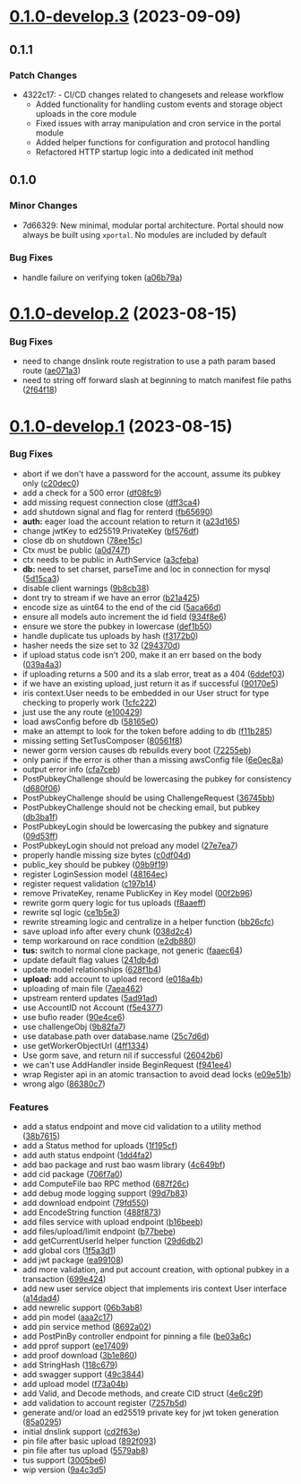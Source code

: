 # [0.1.0-develop.3](https://git.lumeweb.com/LumeWeb/portal/compare/v0.1.0-develop.2...v0.1.0-develop.3) (2023-09-09)

## 0.1.1

### Patch Changes

- 4322c17: - CI/CD changes related to changesets and release workflow
  - Added functionality for handling custom events and storage object uploads in the core module
  - Fixed issues with array manipulation and cron service in the portal module
  - Added helper functions for configuration and protocol handling
  - Refactored HTTP startup logic into a dedicated init method

## 0.1.0

### Minor Changes

- 7d66329: New minimal, modular portal architecture. Portal should now always be built using `xportal`. No modules are included by default

### Bug Fixes

- handle failure on verifying token ([a06b79a](https://git.lumeweb.com/LumeWeb/portal/commit/a06b79a537f08d741faeb8319d558c9e64977c4b))

# [0.1.0-develop.2](https://git.lumeweb.com/LumeWeb/portal/compare/v0.1.0-develop.1...v0.1.0-develop.2) (2023-08-15)

### Bug Fixes

- need to change dnslink route registration to use a path param based route ([ae071a3](https://git.lumeweb.com/LumeWeb/portal/commit/ae071a30ecaa62ff431878c71a54059e3d3ce8b7))
- need to string off forward slash at beginning to match manifest file paths ([2f64f18](https://git.lumeweb.com/LumeWeb/portal/commit/2f64f18e24fa1e4ddd74ed6a8d2d44e483fff1dc))

# [0.1.0-develop.1](https://git.lumeweb.com/LumeWeb/portal/compare/v0.0.1...v0.1.0-develop.1) (2023-08-15)

### Bug Fixes

- abort if we don't have a password for the account, assume its pubkey only ([c20dec0](https://git.lumeweb.com/LumeWeb/portal/commit/c20dec020437d91cf2728852b8bed5c4a0c481e9))
- add a check for a 500 error ([df08fc9](https://git.lumeweb.com/LumeWeb/portal/commit/df08fc980ac3f710a67bd692b8126eb978699d5b))
- add missing request connection close ([dff3ca4](https://git.lumeweb.com/LumeWeb/portal/commit/dff3ca45895095b82ba2e76b2e61487e28151b7d))
- add shutdown signal and flag for renterd ([fb65690](https://git.lumeweb.com/LumeWeb/portal/commit/fb65690abd5c190dce30d3cfe0d079b27040a309))
- **auth:** eager load the account relation to return it ([a23d165](https://git.lumeweb.com/LumeWeb/portal/commit/a23d165caa3ba4832c9d37a0b833b9b58df60732))
- change jwtKey to ed25519.PrivateKey ([bf576df](https://git.lumeweb.com/LumeWeb/portal/commit/bf576dfaeef51078d7bdae885550fc235d49c1eb))
- close db on shutdown ([78ee15c](https://git.lumeweb.com/LumeWeb/portal/commit/78ee15cf4b5d3a55209a9c7559700a2c5b227f87))
- Ctx must be public ([a0d747f](https://git.lumeweb.com/LumeWeb/portal/commit/a0d747fdf4e6ee3fa6a3b4dca180e4f14af30ed9))
- ctx needs to be public in AuthService ([a3cfeba](https://git.lumeweb.com/LumeWeb/portal/commit/a3cfebab307a87bc895d7b1c1f0e6632a708562c))
- **db:** need to set charset, parseTime and loc in connection for mysql ([5d15ca3](https://git.lumeweb.com/LumeWeb/portal/commit/5d15ca330abd26576ef9865c110975aeb27c3ab3))
- disable client warnings ([9b8cb38](https://git.lumeweb.com/LumeWeb/portal/commit/9b8cb38496541b0ab50d28eef63658f9723c5802))
- dont try to stream if we have an error ([b21a425](https://git.lumeweb.com/LumeWeb/portal/commit/b21a425e24f5543802e7267369f37967d4805697))
- encode size as uint64 to the end of the cid ([5aca66d](https://git.lumeweb.com/LumeWeb/portal/commit/5aca66d91981d8fae88194df6b03c239dbd179a8))
- ensure all models auto increment the id field ([934f8e6](https://git.lumeweb.com/LumeWeb/portal/commit/934f8e6236ef1eef8db1d06a1d7a7fded8afe694))
- ensure we store the pubkey in lowercase ([def1b50](https://git.lumeweb.com/LumeWeb/portal/commit/def1b50cfcba8c68f3b95209790418638374fad9))
- handle duplicate tus uploads by hash ([f3172b0](https://git.lumeweb.com/LumeWeb/portal/commit/f3172b0d31f844b95a0e64b3a5d821f71b0fbe07))
- hasher needs the size set to 32 ([294370d](https://git.lumeweb.com/LumeWeb/portal/commit/294370d88dd159ae173a6a955a417a1547de60ed))
- if upload status code isn't 200, make it an err based on the body ([039a4a3](https://git.lumeweb.com/LumeWeb/portal/commit/039a4a33547a59b4f3ec86199664b5bb94d258a6))
- if uploading returns a 500 and its a slab error, treat as a 404 ([6ddef03](https://git.lumeweb.com/LumeWeb/portal/commit/6ddef03790971e346fa0a7d33a462f39348bc6cc))
- if we have an existing upload, just return it as if successful ([90170e5](https://git.lumeweb.com/LumeWeb/portal/commit/90170e5b81831f3d768291fd37c7c13e32d522fe))
- iris context.User needs to be embedded in our User struct for type checking to properly work ([1cfc222](https://git.lumeweb.com/LumeWeb/portal/commit/1cfc2223a6df614f26fd0337ced68d92e774589f))
- just use the any route ([e100429](https://git.lumeweb.com/LumeWeb/portal/commit/e100429b60e783f6c7c3ddecab7bb9b4dd599726))
- load awsConfig before db ([58165e0](https://git.lumeweb.com/LumeWeb/portal/commit/58165e01af9f2b183d654d3d8809cbd1eda0a9bb))
- make an attempt to look for the token before adding to db ([f11b285](https://git.lumeweb.com/LumeWeb/portal/commit/f11b285d4e255c1c4c95f6ac15aa904d7a5730e4))
- missing setting SetTusComposer ([80561f8](https://git.lumeweb.com/LumeWeb/portal/commit/80561f89e92dfa86887ada8361e0046ee6288234))
- newer gorm version causes db rebuilds every boot ([72255eb](https://git.lumeweb.com/LumeWeb/portal/commit/72255eb3c50892aa5f2cfdc4cb1daa5883f0affc))
- only panic if the error is other than a missing awsConfig file ([6e0ec8a](https://git.lumeweb.com/LumeWeb/portal/commit/6e0ec8aaf90e86bcb7cb6c8c53f6569e6885e0aa))
- output error info ([cfa7ceb](https://git.lumeweb.com/LumeWeb/portal/commit/cfa7ceb2f422a6e594a424315c8eaeffc6572926))
- PostPubkeyChallenge should be lowercasing the pubkey for consistency ([d680f06](https://git.lumeweb.com/LumeWeb/portal/commit/d680f0660f910e323356a1169ee13ef2e647a015))
- PostPubkeyChallenge should be using ChallengeRequest ([36745bb](https://git.lumeweb.com/LumeWeb/portal/commit/36745bb55b1d7cd464b085e410333089504591c1))
- PostPubkeyChallenge should not be checking email, but pubkey ([db3ba1f](https://git.lumeweb.com/LumeWeb/portal/commit/db3ba1f0148b6abc34b4606f9b8103963a3c6850))
- PostPubkeyLogin should be lowercasing the pubkey and signature ([09d53ff](https://git.lumeweb.com/LumeWeb/portal/commit/09d53ffa7645b64aed4170e698b8eb62d2c3590e))
- PostPubkeyLogin should not preload any model ([27e7ea7](https://git.lumeweb.com/LumeWeb/portal/commit/27e7ea7d7a0bbf6c147ff625591acf6376c6c62d))
- properly handle missing size bytes ([c0df04d](https://git.lumeweb.com/LumeWeb/portal/commit/c0df04d7d5309e32348ceecc68eecd64c5e5cba4))
- public_key should be pubkey ([09b9f19](https://git.lumeweb.com/LumeWeb/portal/commit/09b9f195f47ea9ae47069a517a77609c74ea3ca5))
- register LoginSession model ([48164ec](https://git.lumeweb.com/LumeWeb/portal/commit/48164ec320c693937ead352246ec1e94bede3684))
- register request validation ([c197b14](https://git.lumeweb.com/LumeWeb/portal/commit/c197b1425bbd689e8f662846de0478aff8d38f35))
- remove PrivateKey, rename PublicKey in Key model ([00f2b96](https://git.lumeweb.com/LumeWeb/portal/commit/00f2b962a0da956f971dc94d75726c1bab693232))
- rewrite gorm query logic for tus uploads ([f8aaeff](https://git.lumeweb.com/LumeWeb/portal/commit/f8aaeff6de2dc5e5321840460d55d79ad1b5ab1a))
- rewrite sql logic ([ce1b5e3](https://git.lumeweb.com/LumeWeb/portal/commit/ce1b5e31d5d6a69dc91d88a6fd2f1317e07dc1ea))
- rewrite streaming logic and centralize in a helper function ([bb26cfc](https://git.lumeweb.com/LumeWeb/portal/commit/bb26cfca5b4017bbbbf5aeee9bd3577c724f83ca))
- save upload info after every chunk ([038d2c4](https://git.lumeweb.com/LumeWeb/portal/commit/038d2c440b24b7c0f1ea72e0bfeda369f766c691))
- temp workaround on race condition ([e2db880](https://git.lumeweb.com/LumeWeb/portal/commit/e2db880038f51e0e16ce270fe29fce7785cce878))
- **tus:** switch to normal clone package, not generic ([faaec64](https://git.lumeweb.com/LumeWeb/portal/commit/faaec649ead00567ced56edfa9db11eb34655178))
- update default flag values ([241db4d](https://git.lumeweb.com/LumeWeb/portal/commit/241db4deb6808d950d55efa38e11d60469cc6778))
- update model relationships ([628f1b4](https://git.lumeweb.com/LumeWeb/portal/commit/628f1b4acaac1d2bf373b7008f2e0c070fd64ae5))
- **upload:** add account to upload record ([e018a4b](https://git.lumeweb.com/LumeWeb/portal/commit/e018a4b7430bc375ff3b72537e71295cdf67ef93))
- uploading of main file ([7aea462](https://git.lumeweb.com/LumeWeb/portal/commit/7aea462ab752e999030837d13733508369524cf3))
- upstream renterd updates ([5ad91ad](https://git.lumeweb.com/LumeWeb/portal/commit/5ad91ad263f01830623958141a7e7c8523bee85f))
- use AccountID not Account ([f5e4377](https://git.lumeweb.com/LumeWeb/portal/commit/f5e437777a52e2a9bbf55903cea17ec073fbb406))
- use bufio reader ([90e4ce6](https://git.lumeweb.com/LumeWeb/portal/commit/90e4ce6408391dc270ca4405a7c5282c2d4766b2))
- use challengeObj ([9b82fa7](https://git.lumeweb.com/LumeWeb/portal/commit/9b82fa7828946803289add03fc84be1dc4f86d8b))
- use database.path over database.name ([25c7d6d](https://git.lumeweb.com/LumeWeb/portal/commit/25c7d6d4fb48b69239eba131232a78e90a576e2f))
- use getWorkerObjectUrl ([4ff1334](https://git.lumeweb.com/LumeWeb/portal/commit/4ff1334d8afd9379db687fc6b764f5b0f1bcc08c))
- Use gorm save, and return nil if successful ([26042b6](https://git.lumeweb.com/LumeWeb/portal/commit/26042b62acd7f7346f1a99a0ac37b3f2f99e3f75))
- we can't use AddHandler inside BeginRequest ([f941ee4](https://git.lumeweb.com/LumeWeb/portal/commit/f941ee46d469a3f0a6302b188f566029fdec4e70))
- wrap Register api in an atomic transaction to avoid dead locks ([e09e51b](https://git.lumeweb.com/LumeWeb/portal/commit/e09e51bb52d513abcbbf53352a5d8ff68eb5364a))
- wrong algo ([86380c7](https://git.lumeweb.com/LumeWeb/portal/commit/86380c7b3a97e785b99af456305c01d18f776ddf))

### Features

- add a status endpoint and move cid validation to a utility method ([38b7615](https://git.lumeweb.com/LumeWeb/portal/commit/38b76155af954dc3602a5035cb7b53a7f625fbfd))
- add a Status method for uploads ([1f195cf](https://git.lumeweb.com/LumeWeb/portal/commit/1f195cf328ee176be9283ab0cc40e65bb6c40948))
- add auth status endpoint ([1dd4fa2](https://git.lumeweb.com/LumeWeb/portal/commit/1dd4fa22cdfc749c5474f94108bca0aec34aea81))
- add bao package and rust bao wasm library ([4c649bf](https://git.lumeweb.com/LumeWeb/portal/commit/4c649bfcb92e8632e45cf10b27fa062ff1680c32))
- add cid package ([706f7a0](https://git.lumeweb.com/LumeWeb/portal/commit/706f7a05b9a4ed464f693941235aa7e9ca14145a))
- add ComputeFile bao RPC method ([687f26c](https://git.lumeweb.com/LumeWeb/portal/commit/687f26cc779f4f50166108d6e78fe1456cfa128d))
- add debug mode logging support ([99d7b83](https://git.lumeweb.com/LumeWeb/portal/commit/99d7b8347af25fe65a1f1aecc9960424a101c279))
- add download endpoint ([79fd550](https://git.lumeweb.com/LumeWeb/portal/commit/79fd550c54bf74e84d012805f60c036c19fbbef2))
- add EncodeString function ([488f873](https://git.lumeweb.com/LumeWeb/portal/commit/488f8737c09b7757c5649b3d8a3568e3c1d5fe45))
- add files service with upload endpoint ([b16beeb](https://git.lumeweb.com/LumeWeb/portal/commit/b16beebabb254488897edde870e9588b7be5293e))
- add files/upload/limit endpoint ([b77bebe](https://git.lumeweb.com/LumeWeb/portal/commit/b77bebe3b1a03cecdd7e80f575452d5ce91ccfac))
- add getCurrentUserId helper function ([29d6db2](https://git.lumeweb.com/LumeWeb/portal/commit/29d6db20096e61efa9a792ef837ef93ca14107ae))
- add global cors ([1f5a3d1](https://git.lumeweb.com/LumeWeb/portal/commit/1f5a3d19e44f1db2f8587623e868fa48b23d1a74))
- add jwt package ([ea99108](https://git.lumeweb.com/LumeWeb/portal/commit/ea991083276a576003eb3633bd1bde98e13dfe84))
- add more validation, and put account creation, with optional pubkey in a transaction ([699e424](https://git.lumeweb.com/LumeWeb/portal/commit/699e4244e0d877d8d9df9d3d4894351785fe7f4d))
- add new user service object that implements iris context User interface ([a14dad4](https://git.lumeweb.com/LumeWeb/portal/commit/a14dad43ed3140f73d817ef2438aacbc0939de69))
- add newrelic support ([06b3ab8](https://git.lumeweb.com/LumeWeb/portal/commit/06b3ab87f7e1b982d3fb42a3e06897a2fd1387ed))
- add pin model ([aaa2c17](https://git.lumeweb.com/LumeWeb/portal/commit/aaa2c17212bd5e646036252a0e1f8d8bdb68f5a7))
- add pin service method ([8692a02](https://git.lumeweb.com/LumeWeb/portal/commit/8692a0225ebb71502811cba063e32dd11cdd10c9))
- add PostPinBy controller endpoint for pinning a file ([be03a6c](https://git.lumeweb.com/LumeWeb/portal/commit/be03a6c6867f305529af90e6206a0597bb84f015))
- add pprof support ([ee17409](https://git.lumeweb.com/LumeWeb/portal/commit/ee17409e1252e9cbae0b17ccbb1949c9a81dff82))
- add proof download ([3b1e860](https://git.lumeweb.com/LumeWeb/portal/commit/3b1e860256297d3515f0fcd58dd28292c316d79f))
- add StringHash ([118c679](https://git.lumeweb.com/LumeWeb/portal/commit/118c679f769bec2971e4e4b00ec41841a02b8a1c))
- add swagger support ([49c3844](https://git.lumeweb.com/LumeWeb/portal/commit/49c38444066c89d7258fd85d114d9d74babb8d55))
- add upload model ([f73a04b](https://git.lumeweb.com/LumeWeb/portal/commit/f73a04bb2e48b78e22b531a9121fe4baa011deaf))
- add Valid, and Decode methods, and create CID struct ([4e6c29f](https://git.lumeweb.com/LumeWeb/portal/commit/4e6c29f1fd7c33ce442fe741e08b32c8e3e9f393))
- add validation to account register ([7257b5d](https://git.lumeweb.com/LumeWeb/portal/commit/7257b5d597a28069c87437cabd71f51c187eb80c))
- generate and/or load an ed25519 private key for jwt token generation ([85a0295](https://git.lumeweb.com/LumeWeb/portal/commit/85a02952dffb1873c557f30483606d678e46749d))
- initial dnslink support ([cd2f63e](https://git.lumeweb.com/LumeWeb/portal/commit/cd2f63eb72c2bfc404d8d1b5a6fdb53f61a31d1b))
- pin file after basic upload ([892f093](https://git.lumeweb.com/LumeWeb/portal/commit/892f093d93348459d113041104d773fdd5124a8d))
- pin file after tus upload ([5579ab8](https://git.lumeweb.com/LumeWeb/portal/commit/5579ab85a374be457163d06caf1ac6e260082cca))
- tus support ([3005be6](https://git.lumeweb.com/LumeWeb/portal/commit/3005be6fec8136214c1e9480c788f62564a2c5f9))
- wip version ([9a4c3d5](https://git.lumeweb.com/LumeWeb/portal/commit/9a4c3d5d13a3e76fe91eb5d78a6f2f0f8e238f80))
